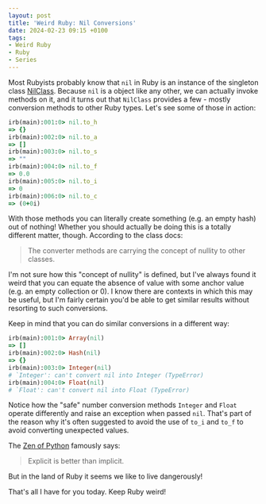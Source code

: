 ```yaml
---
layout: post
title: 'Weird Ruby: Nil Conversions'
date: 2024-02-23 09:15 +0100
tags:
- Weird Ruby
- Ruby
- Series
---
```


Most Rubyists probably know that `nil` in Ruby is an instance of the singleton
class [NilClass](https://ruby-doc.org/3.3.0/NilClass.html). Because `nil` is a
object like any other, we can actually invoke methods on it, and it turns out
that `NilClass` provides a few - mostly conversion methods to other Ruby
types. Let's see some of those in action:

``` ruby
irb(main):001:0> nil.to_h
=> {}
irb(main):002:0> nil.to_a
=> []
irb(main):003:0> nil.to_s
=> ""
irb(main):004:0> nil.to_f
=> 0.0
irb(main):005:0> nil.to_i
=> 0
irb(main):006:0> nil.to_c
=> (0+0i)
```

With those methods you can literally create something (e.g. an empty hash) out
of nothing! Whether you should actually be doing this is a totally different
matter, though. According to the class docs:

> The converter methods are carrying the concept of nullity to other classes.

I'm not sure how this "concept of nullity" is defined, but I've always found it
weird that you can equate the absence of value with some anchor value (e.g. an
empty collection or 0). I know there are contexts in which this may be useful,
but I'm fairly certain you'd be able to get similar results without resorting to
such conversions.

Keep in mind that you can do similar conversions in a different way:

``` ruby
irb(main):001:0> Array(nil)
=> []
irb(main):002:0> Hash(nil)
=> {}
irb(main):003:0> Integer(nil)
# `Integer': can't convert nil into Integer (TypeError)
irb(main):004:0> Float(nil)
# `Float': can't convert nil into Float (TypeError)
```

Notice how the "safe" number conversion methods `Integer` and `Float` operate differently and raise an exception when passed `nil`. That's part of the reason why it's often
suggested to avoid the use of `to_i` and `to_f` to avoid converting unexpected values.

The [Zen of Python](https://peps.python.org/pep-0020/) famously says:

> Explicit is better than implicit.

But in the land of Ruby it seems we like to live dangerously!

That's all I have for you today. Keep Ruby weird!
